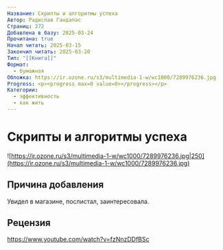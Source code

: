 ```yaml
---
Название: Скрипты и алгоритмы успеха
Автор: Радислав Гандапас
Страниц: 272
Добавлена в базу: 2025-03-24
Прочитана: true
Начал читать: 2025-03-15
Закончил читать: 2025-03-20
Тип: "[[Книга]]"
Формат:
  - бумажная
Обложка: https://ir.ozone.ru/s3/multimedia-1-w/wc1000/7289976236.jpg
Progress: <p><progress max=0 value=0></progress></p>
Категории:
  - эффективность
  - как жить
---
```

# Скрипты и алгоритмы успеха

![https://ir.ozone.ru/s3/multimedia-1-w/wc1000/7289976236.jpg|250](https://ir.ozone.ru/s3/multimedia-1-w/wc1000/7289976236.jpg)

## Причина добавления

Увидел в магазине, послистал, заинтересовала.

## Рецензия

https://www.youtube.com/watch?v=fzNnzDDfBSc
